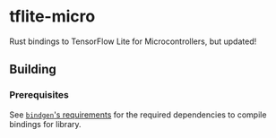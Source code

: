 # tflite-micro

Rust bindings to TensorFlow Lite for Microcontrollers, but updated!

## Building

### Prerequisites

See [`bindgen`'s requirements](https://rust-lang.github.io/rust-bindgen/requirements.html) for the required dependencies to compile bindings for library.
